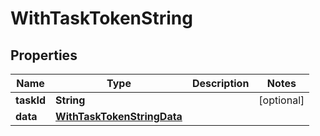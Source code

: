 

# WithTaskTokenString


## Properties

Name | Type | Description | Notes
------------ | ------------- | ------------- | -------------
**taskId** | **String** |  |  [optional]
**data** | [**WithTaskTokenStringData**](WithTaskTokenStringData.md) |  | 




